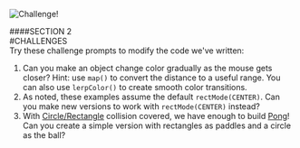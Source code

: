 ![Challenge!](images/challenge.jpg)

####SECTION 2  
#CHALLENGES  
Try these challenge prompts to modify the code we've written:

1. Can you make an object change color gradually as the mouse gets closer? Hint: use `map()` to convert the distance to a useful range. You can also use `lerpColor()` to create smooth color transitions.
2. As noted, these examples assume the default `rectMode(CENTER)`. Can you make new versions to work with `rectMode(CENTER)` instead?
2. With [Circle/Rectangle](circle-rectangle.php) collision covered, we have enough to build [Pong](http://en.wikipedia.org/wiki/Pong)! Can you create a simple version with rectangles as paddles and a circle as the ball?